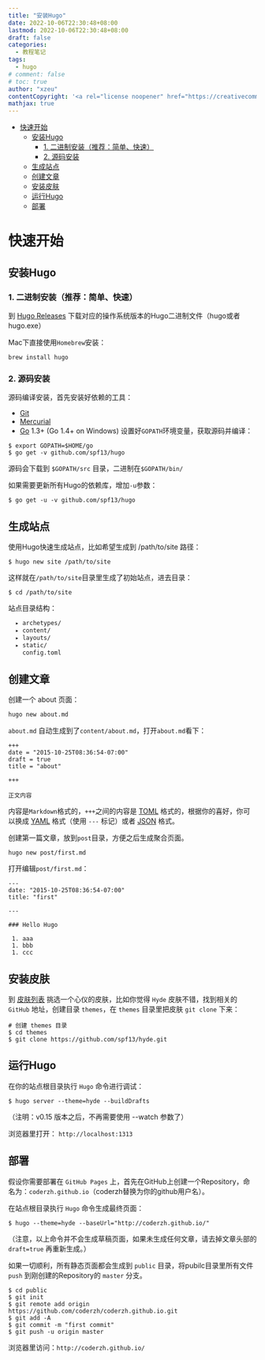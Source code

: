 ```yaml
---
title: "安装Hugo"
date: 2022-10-06T22:30:48+08:00
lastmod: 2022-10-06T22:30:48+08:00
draft: false
categories:
  - 教程笔记
tags:
  - hugo
# comment: false
# toc: true
author: "xzeu"
contentCopyright: '<a rel="license noopener" href="https://creativecommons.org/licenses/by-nc-nd/4.0/" target="_blank">CC BY-NC-ND 4.0 / 转载文章请保留链接。</a>'
mathjax: true
---
```

- [快速开始](#快速开始)
  - [安装Hugo](#安装hugo)
    - [1. 二进制安装（推荐：简单、快速）](#1-二进制安装推荐简单快速)
    - [2. 源码安装](#2-源码安装)
  - [生成站点](#生成站点)
  - [创建文章](#创建文章)
  - [安装皮肤](#安装皮肤)
  - [运行Hugo](#运行hugo)
  - [部署](#部署)
<!--more-->
# 快速开始

## 安装Hugo

### 1. 二进制安装（推荐：简单、快速）

到 [Hugo Releases](https://github.com/spf13/hugo/releases) 下载对应的操作系统版本的Hugo二进制文件（hugo或者hugo.exe）

Mac下直接使用`Homebrew`安装：

```shell
brew install hugo
```

### 2. 源码安装

源码编译安装，首先安装好依赖的工具：

- [Git](http://git-scm.com/)
- [Mercurial](http://mercurial.selenic.com/)
- [Go](http://golang.org/) 1.3+ (Go 1.4+ on Windows)
设置好`GOPATH`环境变量，获取源码并编译：

```shell
$ export GOPATH=$HOME/go
$ go get -v github.com/spf13/hugo
```

源码会下载到 `$GOPATH/src` 目录，二进制在`$GOPATH/bin/`

如果需要更新所有Hugo的依赖库，增加`-u`参数：

```shell
$ go get -u -v github.com/spf13/hugo
```

## 生成站点

使用Hugo快速生成站点，比如希望生成到 /path/to/site 路径：

```shell
$ hugo new site /path/to/site
```

这样就在`/path/to/site`目录里生成了初始站点，进去目录：

```shell
$ cd /path/to/site
```

站点目录结构：

```bash
  ▸ archetypes/
  ▸ content/
  ▸ layouts/
  ▸ static/
    config.toml
```

## 创建文章

创建一个 about 页面：

```bash
hugo new about.md
```

`about.md` 自动生成到了`content/about.md`，打开`about.md`看下：

```shell
+++
date = "2015-10-25T08:36:54-07:00"
draft = true
title = "about"

+++

正文内容
```

内容是`Markdown`格式的，`+++`之间的内容是 [TOML](https://github.com/toml-lang/toml) 格式的，根据你的喜好，你可以换成 [YAML](http://www.yaml.org/) 格式（使用 `---` 标记）或者 [JSON](http://www.yaml.org/) 格式。

创建第一篇文章，放到`post`目录，方便之后生成聚合页面。

```shell
hugo new post/first.md
```

打开编辑`post/first.md`：

```shell
---
date: "2015-10-25T08:36:54-07:00"
title: "first"
 
---

### Hello Hugo

 1. aaa
 1. bbb
 1. ccc
 ```

## 安装皮肤

到 [皮肤列表](https://www.gohugo.org/theme/) 挑选一个心仪的皮肤，比如你觉得 `Hyde` 皮肤不错，找到相关的 `GitHub` 地址，创建目录 `themes`，在 `themes` 目录里把皮肤 `git clone` 下来：

```shell
# 创建 themes 目录
$ cd themes
$ git clone https://github.com/spf13/hyde.git
```

## 运行Hugo

在你的站点根目录执行 `Hugo` 命令进行调试：

```shell
$ hugo server --theme=hyde --buildDrafts
```

（注明：v0.15 版本之后，不再需要使用 --watch 参数了）

浏览器里打开： `http://localhost:1313`

## 部署

假设你需要部署在 `GitHub Pages` 上，首先在GitHub上创建一个Repository，命名为：`coderzh.github.io`（coderzh替换为你的github用户名）。

在站点根目录执行 `Hugo` 命令生成最终页面：

```shell
$ hugo --theme=hyde --baseUrl="http://coderzh.github.io/"
```

（注意，以上命令并不会生成草稿页面，如果未生成任何文章，请去掉文章头部的 `draft=true` 再重新生成。）

如果一切顺利，所有静态页面都会生成到 `public` 目录，将pubilc目录里所有文件 `push` 到刚创建的Repository的 `master` 分支。

```shell
$ cd public
$ git init
$ git remote add origin https://github.com/coderzh/coderzh.github.io.git
$ git add -A
$ git commit -m "first commit"
$ git push -u origin master
```

浏览器里访问：`http://coderzh.github.io/`